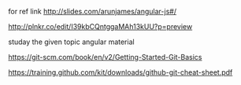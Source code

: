 for ref link 
http://slides.com/arunjames/angular-js#/

http://plnkr.co/edit/I39kbCQntggaMAh13kUU?p=preview

studay the given topic angular material

https://git-scm.com/book/en/v2/Getting-Started-Git-Basics

https://training.github.com/kit/downloads/github-git-cheat-sheet.pdf
